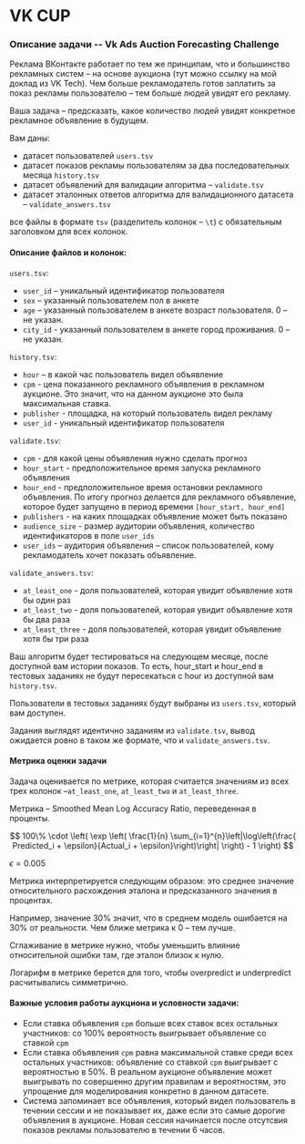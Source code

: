 # VK CUP

### Описание задачи -- Vk Ads Auction Forecasting Challenge

Реклама ВКонтакте работает по тем же принципам, что и большинство рекламных систем – на основе аукциона (тут можно ссылку на мой доклад из VK Tech). Чем больше рекламодатель готов заплатить за показ рекламы пользователю – тем больше людей увидят его рекламу.   

Ваша задача – предсказать, какое количество людей увидят конкретное рекламное объявление в будущем.

Вам даны:
- датасет пользователей `users.tsv`
- датасет показов рекламы пользователям за два последовательных месяца `history.tsv`
- датасет объявлений для валидации алгоритма – `validate.tsv`
- датасет эталонных ответов алгоритма для валидационного датасета – `validate_answers.tsv`

все файлы в формате `tsv` (разделитель колонок – `\t`) с обязательным заголовком для всех колонок. 

#### Описание файлов и колонок:

`users.tsv`:
- `user_id` – уникальный идентификатор пользователя
- `sex` – указанный пользователем пол в анкете
- `age` – указанный пользователем в анкете возраст пользователя. 0 – не указан.
- `city_id` - указанный пользователем в анкете город проживания. 0 – не указан.

`history.tsv`:
- `hour` – в какой час пользователь видел объявление
- `cpm` - цена показанного рекламного объявления в рекламном аукционе. Это значит, что на данном аукционе это была максимальная ставка. 
- `publisher` - площадка, на который пользователь видел рекламу
- `user_id` - уникальный идентификатор пользователя

`validate.tsv`:
- `cpm` - для какой цены объявления нужно сделать прогноз
- `hour_start` - предположительное время запуска рекламного объявления
- `hour_end` - предположительное время остановки рекламного объявления. По итогу прогноз делается для рекламного объявление, которое будет запущено в период времени `[hour_start, hour_end]`
- `publishers` - на каких площадках объявление может быть показано
- `audience_size` - размер аудитории объявления, количество идентификаторов в поле `user_ids`
- `user_ids` – аудитория объявления – список пользователей, кому рекламодатель хочет показать объявление.

`validate_answers.tsv`:
- `at_least_one` - доля пользователей, которая увидит объявление хотя бы один раз
- `at_least_two` - доля пользователей, которая увидит объявление хотя бы два раза
- `at_least_three` - доля пользователей, которая увидит объявление хотя бы три раза

Ваш алгоритм будет тестироваться на следующем месяце, после доступной вам истории показов. То есть, hour_start и hour_end в тестовых заданиях не будут пересекаться с hour из доступной вам `history.tsv`.

Пользователи в тестовых заданиях будут выбраны из `users.tsv`, который вам доступен.

Задания выглядят идентично заданиям из `validate.tsv`, вывод ожидается ровно в таком же формате, что и `validate_answers.tsv`.

#### Метрика оценки задачи

Задача оценивается по метрике, которая считается значениям из всех трех колонок –`at_least_one`, `at_least_two` и `at_least_three`.

Метрика – Smoothed Mean Log Accuracy Ratio, переведенная в проценты.

$$ 100\% \cdot \left( \exp \left( \frac{1}{n} \sum_{i=1}^{n}\left|\log\left(\frac{ Predicted_i + \epsilon}{Actual_i + \epsilon}\right)\right| \right) - 1 \right) $$

$\epsilon = 0.005$

Метрика интерпретируется следующим образом: это среднее значение относительного расхождения эталона и предсказанного значения в процентах. 

Например, значение 30% значит, что в среднем модель ошибается на 30% от реальности. Чем ближе метрика к 0 – тем лучше.

Сглаживание в метрике нужно, чтобы уменьшить влияние относительной ошибки там, где эталон близок к нулю. 

Логарифм в метрике берется для того, чтобы overpredict и underpredict расчитывались симметрично.



####  Важные условия работы аукциона и условности задачи:
- Если ставка объявления `cpm` больше всех ставок всех остальных участников: со 100% вероятность выигрывает объявление со ставкой `cpm`
- Если ставка объявления `cpm` равна максимальной ставке среди всех остальных участников: объявление со ставкой `cpm` выигрывает с вероятностью в 50%. В реальном аукционе объявление может выигрывать по совершенно другим правилам и вероятностям, это упрощение для моделирования конкретно в данном датасете. 
- Система запоминает все объявления, который видел пользователь в течении сессии и не показывает их, даже если это самые дорогие объявления в аукционе.  Новая сессия начинается после отсутсвия показов рекламы пользователю в течении 6 часов.
